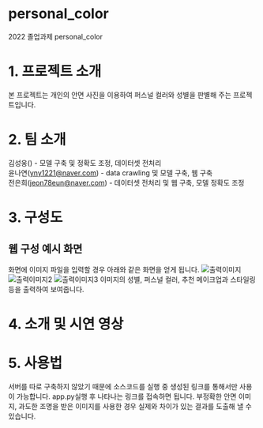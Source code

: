 # personal_color
2022 졸업과제 personal_color

# 1. 프로젝트 소개
본 프로젝트는 개인의 안면 사진을 이용하여 퍼스널 컬러와 성별을 판별해 주는 프로젝트입니다.  

# 2. 팀 소개
김성웅() - 모델 구축 및 정확도 조정, 데이터셋 전처리  
윤나연(yny1221@naver.com) - data crawling 및 모델 구축, 웹 구축  
전은희(jeon78eun@naver.com) - 데이터셋 전처리 및 웹 구축, 모델 정확도 조정 

# 3. 구성도
## 웹 구성 예시 화면
화면에 이미지 파일을 입력할 경우 아래와 같은 화면을 얻게 됩니다. 
![출력이미지](https://user-images.githubusercontent.com/64572911/195363966-1797fc0f-6ff8-4562-995b-0134f887687a.png)
![출력이미지2](https://user-images.githubusercontent.com/64572911/195364160-33bb482f-76d8-4dff-967d-c31708f8825d.png)
![출력이미지3](https://user-images.githubusercontent.com/64572911/195364231-bc049747-03dc-4c32-b60b-48d92880338d.png)
이미지의 성별, 퍼스널 컬러, 추천 메이크업과 스타일링 등을 출력하여 보여줍니다. 

# 4. 소개 및 시연 영상

# 5. 사용법
서버를 따로 구축하지 않았기 때문에 소스코드를 실행 중 생성된 링크를 통해서만 사용이 가능합니다. app.py실행 후 나타나는 링크를 접속하면 됩니다. 
부정확한 안면 이미지, 과도한 조명을 받은 이미지를 사용한 경우 실제와 차이가 있는 결과를 도출해 낼 수 있습니다. 
